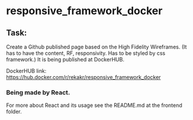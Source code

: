# responsive_framework_docker

## Task:
Create a Github published page based on the High Fidelity Wireframes. (It has to have the content, RF, responsivity. Has to be styled by css framework.) It is being published at DockerHUB.

DockerHUB link: https://hub.docker.com/r/rekakr/responsive_framework_docker

### Being made by React.
For more about React and its usage see the README.md at the frontend folder.
